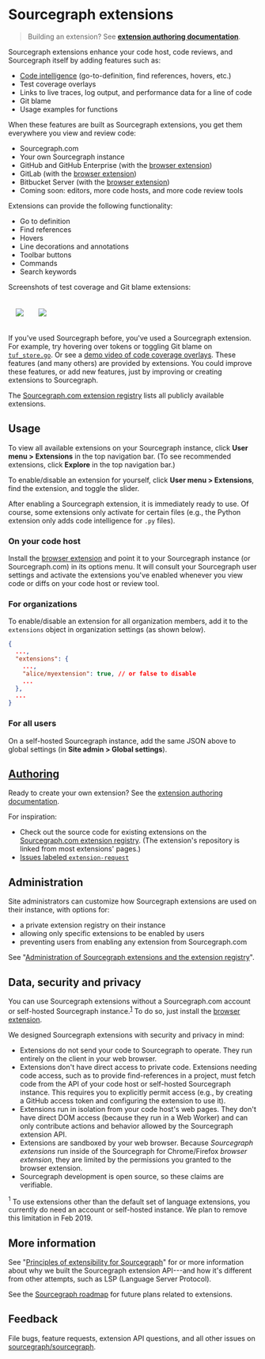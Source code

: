 # Sourcegraph extensions

> Building an extension? See [**extension authoring documentation**](authoring/index.md).

Sourcegraph extensions enhance your code host, code reviews, and Sourcegraph itself by adding features such as:

- [Code intelligence](../user/code_intelligence/index.md) (go-to-definition, find references, hovers, etc.)
- Test coverage overlays
- Links to live traces, log output, and performance data for a line of code
- Git blame
- Usage examples for functions

When these features are built as Sourcegraph extensions, you get them everywhere you view and review code:

- Sourcegraph.com
- Your own Sourcegraph instance
- GitHub and GitHub Enterprise (with the [browser extension](../integration/browser_extension.md))
- GitLab (with the [browser extension](../integration/browser_extension.md))
- Bitbucket Server (with the [browser extension](../integration/browser_extension.md))
- Coming soon: editors, more code hosts, and more code review tools

Extensions can provide the following functionality:

- Go to definition
- Find references
- Hovers
- Line decorations and annotations
- Toolbar buttons
- Commands
- Search keywords

Screenshots of test coverage and Git blame extensions:

<div style="text-align:center;margin:20px 0;display:flex">
<a href="https://github.com/sourcegraph/sourcegraph-codecov" target="_blank"><img src="https://user-images.githubusercontent.com/1976/45107396-53d56880-b0ee-11e8-96e9-ca83e991101c.png" style="padding:15px"></a>
<a href="https://github.com/sourcegraph/sourcegraph-git-extras" target="_blank"><img src="https://user-images.githubusercontent.com/1976/47624533-f3a1e800-dada-11e8-81d9-3d4bd67fc08a.png" style="padding:15px"></a>
</div>

If you've used Sourcegraph before, you've used a Sourcegraph extension. For example, try hovering over tokens or toggling Git blame on [`tuf_store.go`](https://sourcegraph.com/github.com/theupdateframework/notary/-/blob/server/storage/tuf_store.go). Or see a [demo video of code coverage overlays](https://www.youtube.com/watch?v=j1eWBa3rWH8). These features (and many others) are provided by extensions. You could improve these features, or add new features, just by improving or creating extensions to Sourcegraph.

The [Sourcegraph.com extension registry](https://sourcegraph.com/extensions) lists all publicly available extensions.

## Usage

To view all available extensions on your Sourcegraph instance, click **User menu > Extensions** in the top navigation bar. (To see recommended extensions, click **Explore** in the top navigation bar.)

To enable/disable an extension for yourself, click **User menu > Extensions**, find the extension, and toggle the slider.

After enabling a Sourcegraph extension, it is immediately ready to use. Of course, some extensions only activate for certain files (e.g., the Python extension only adds code intelligence for `.py` files).

### On your code host

Install the [browser extension](../integration/browser_extension.md) and point it to your Sourcegraph instance (or Sourcegraph.com) in its options menu. It will consult your Sourcegraph user settings and activate the extensions you've enabled whenever you view code or diffs on your code host or review tool.

### For organizations

To enable/disable an extension for all organization members, add it to the `extensions` object in organization settings (as shown below).

```json
{
  ...,
  "extensions": {
    ...,
    "alice/myextension": true, // or false to disable
    ...
  },
  ...
}
```

### For all users

On a self-hosted Sourcegraph instance, add the same JSON above to global settings (in **Site admin > Global settings**).

## [Authoring](authoring/index.md)

Ready to create your own extension? See the [extension authoring documentation](authoring/index.md).

For inspiration:

- Check out the source code for existing extensions on the [Sourcegraph.com extension registry](https://sourcegraph.com/extensions). (The extension's repository is linked from most extensions' pages.)
- [Issues labeled `extension-request`](https://github.com/sourcegraph/sourcegraph/issues?q=is%3Aopen+is%3Aissue+label%3Aextension-request)

## Administration

Site administrators can customize how Sourcegraph extensions are used on their instance, with options for:

- a private extension registry on their instance
- allowing only specific extensions to be enabled by users
- preventing users from enabling any extension from Sourcegraph.com

See "[Administration of Sourcegraph extensions and the extension registry](../admin/extensions/index.md)".

## Data, security and privacy

You can use Sourcegraph extensions without a Sourcegraph.com account or self-hosted Sourcegraph instance.<sup><a href="#note-1">1</a></sup> To do so, just install the [browser extension](../integration/browser_extension.md).

We designed Sourcegraph extensions with security and privacy in mind:

- Extensions do not send your code to Sourcegraph to operate. They run entirely on the client in your web browser.
- Extensions don't have direct access to private code. Extensions needing code access, such as to provide find-references in a project, must fetch code from the API of your code host or self-hosted Sourcegraph instance. This requires you to explicitly permit access (e.g., by creating a GitHub access token and configuring the extension to use it).
- Extensions run in isolation from your code host's web pages. They don't have direct DOM access (because they run in a Web Worker) and can only contribute actions and behavior allowed by the Sourcegraph extension API.
- Extensions are sandboxed by your web browser. Because *Sourcegraph extensions* run inside of the Sourcegraph for Chrome/Firefox *browser extension*, they are limited by the permissions you granted to the browser extension.
- Sourcegraph development is open source, so these claims are verifiable.

<a name="note-1"><sup>1</sup></a> To use extensions other than the default set of language extensions, you currently do need an account or self-hosted instance. We plan to remove this limitation in Feb 2019.

## More information

See "[Principles of extensibility for Sourcegraph](principles.md)" for or more information about why we built the Sourcegraph extension API---and how it's different from other attempts, such as LSP (Language Server Protocol).

See the [Sourcegraph roadmap](../dev/roadmap.md) for future plans related to extensions.

## Feedback

File bugs, feature requests, extension API questions, and all other issues on [sourcegraph/sourcegraph](https://github.com/sourcegraph/sourcegraph/issues).
